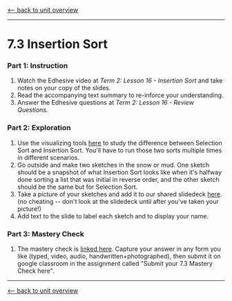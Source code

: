 [<-- back to unit overview](README.md)

---
# 7.3 Insertion Sort

### Part 1: Instruction
1. Watch the Edhesive video at _Term 2: Lesson 16 - Insertion Sort_ and take notes on your copy of the slides.
1. Read the accompanying text summary to re-inforce your understanding.
1. Answer the Edhesive questions at _Term 2: Lesson 16 - Review Questions_.

### Part 2: Exploration
1. Use the visualizing tools [here](https://www.toptal.com/developers/sorting-algorithms) to study the difference between Selection Sort and Insertion Sort. You'll have to run those two sorts multiple times in different scenarios.
1. Go outside and make two sketches in the snow or mud. One sketch should be a snapshot of what Insertion Sort looks like when it's halfway done sorting a list that was initial in reverse order, and the other sketch should be the same but for Selection Sort.
1. Take a picture of your sketches and add it to our shared slidedeck [here](https://docs.google.com/presentation/d/1pu9bwrpy0Ow5_Kcx-aGH0bbVfwsG57f8KgYmTqnpqpo/edit?usp=sharing). (no cheating -- don't look at the slidedeck until after you've taken your picture!)
1. Add text to the slide to label each sketch and to display your name.

### Part 3: Mastery Check
1. The mastery check is [linked here](https://drive.google.com/open?id=1ZMqxl556BU3FFxsbIcFIdm3kOd-q265q). Capture your answer in any form you like (typed, video, audio, handwritten+photographed), then submit it on google classroom in the assignment called "Submit your 7.3 Mastery Check here".

---
[<-- back to unit overview](README.md)

